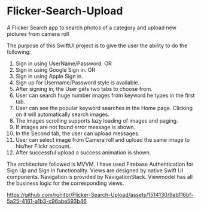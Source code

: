 # Flicker-Search-Upload
A Flicker Search app to search photos of a category and upload new pictures from camera roll

The purpose of this SwiftUI project is to give the user the ability to do the following: 

1. Sign in using UserName/Password. OR
2. Sign in using Google Sign in. OR
3. Sign in using Apple Sign in.
4. Sign up for Username/Password style is available. 
5. After signing in, the User gets two tabs to choose from.
6. User can search huge number images from keyword he types in the first tab.
7. User can see the popular keyword searches in the Home page. Clicking on it will automatically search images. 
8. The images scrolling supports lazy loading of images and paging. 
9. If images are not found error message is shown.
10. In the Second tab, the user can upload messages.
11. User can select image from Camera roll and upload the same image to his/her Flickr account.
12. After successful upload a success animation is shown.

The architecture followed is MVVM. I have used Firebase Authentication for Sign Up and Sign in functionality. Views are designed by native Swift UI components. Navigation is provided by NavigationStack. Viewmodel has all the business logic for the corresponding views. 



https://github.com/rohitbr/Flicker-Search-Upload/assets/1514130/9ab116bf-5a25-4161-a1b3-c96abe593b46

